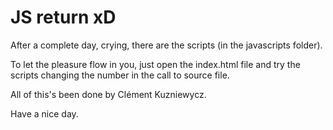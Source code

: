 # JS return xD

After a complete day, crying, there are the scripts (in the javascripts folder).

To let the pleasure flow in you, just open the index.html file and try
the scripts changing the number in the call to source file.

All of this's been done by Clément Kuzniewycz.

Have a nice day.
